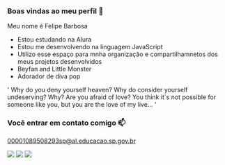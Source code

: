 ### Boas vindas ao meu perfil 💙

Meu nome é Felipe Barbosa

- Estou estudando na Alura
- Estou me desenvolvendo na linguagem JavaScript
- Utilizo esse espaço para mnha organização e compartilhamnetos dos meus projetos desenvolvidos
- Beyfan and Little Monster
- Adorador de diva pop

' Why do you deny yourself heaven? Why do consider yourself undeserving? Why? Are you afraid of love? You think it´s not possible for someone like you, but you are the love of my live... '

### Você entrar em contato comigo 📫

00001089508293sp@al.educacao.sp.gov.br

![](https://media.tenor.com/HVTfyE5D0aMAAAAM/single-ladies-beyonce-single-ladies.gif)
![](https://media.tenor.com/nm8uJWMhooYAAAAM/beyonce-beyonce-knowles.gif)
![](https://media.tenor.com/DInlRUlVK7IAAAAM/beyonce-bey.gif)
